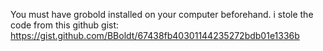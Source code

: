 You must have grobold installed on your computer beforehand.
i stole the code from this github gist: https://gist.github.com/BBoldt/67438fb40301144235272bdb01e1336b
